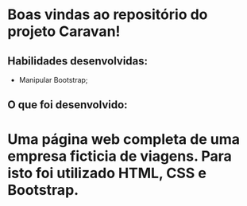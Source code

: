 # Boas vindas ao repositório do projeto Caravan!

## Habilidades desenvolvidas:

- Manipular Bootstrap;

## O que foi desenvolvido:

# Uma página web completa de uma empresa ficticia de viagens. Para isto foi utilizado HTML, CSS e Bootstrap.
